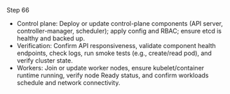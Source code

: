 Step 66

- Control plane: Deploy or update control-plane components (API server, controller-manager, scheduler); apply config and RBAC; ensure etcd is healthy and backed up.
- Verification: Confirm API responsiveness, validate component health endpoints, check logs, run smoke tests (e.g., create/read pod), and verify cluster state.
- Workers: Join or update worker nodes, ensure kubelet/container runtime running, verify node Ready status, and confirm workloads schedule and network connectivity.